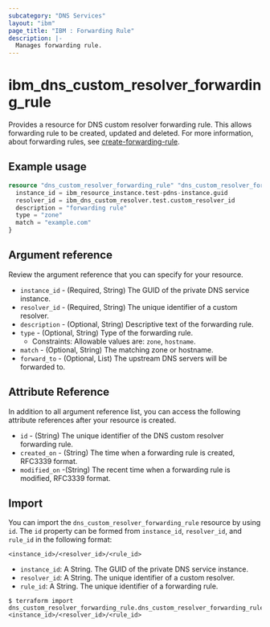 ```yaml
---
subcategory: "DNS Services"
layout: "ibm"
page_title: "IBM : Forwarding Rule"
description: |-
  Manages forwarding rule.
---
```


# ibm_dns_custom_resolver_forwarding_rule

Provides a resource for DNS custom resolver forwarding rule. This allows forwarding rule to be created, updated and deleted. For more information, about forwarding rules, see [create-forwarding-rule](https://cloud.ibm.com/apidocs/dns-svcs#create-forwarding-rule).

## Example usage

```terraform
resource "dns_custom_resolver_forwarding_rule" "dns_custom_resolver_forwarding_rule" {
  instance_id = ibm_resource_instance.test-pdns-instance.guid
  resolver_id = ibm_dns_custom_resolver.test.custom_resolver_id
  description = "forwarding rule"
  type = "zone"
  match = "example.com"
}
```

## Argument reference

Review the argument reference that you can specify for your resource.

* `instance_id` - (Required, String) The GUID of the private DNS service instance.
* `resolver_id` - (Required, String) The unique identifier of a custom resolver.
* `description` - (Optional, String) Descriptive text of the forwarding rule.
* `type` - (Optional, String) Type of the forwarding rule.
  * Constraints: Allowable values are: `zone`, `hostname`.
* `match` - (Optional, String) The matching zone or hostname.
* `forward_to` - (Optional, List) The upstream DNS servers will be forwarded to.

## Attribute Reference

In addition to all argument reference list, you can access the following attribute references after your resource is created.

* `id` - (String) The unique identifier of the DNS custom resolver forwarding rule.
* `created_on` - (String) The time when a forwarding rule is created, RFC3339 format.
* `modified_on` -(String) The recent time when a forwarding rule is modified, RFC3339 format.

## Import

You can import the `dns_custom_resolver_forwarding_rule` resource by using `id`.
The `id` property can be formed from `instance_id`, `resolver_id`, and `rule_id` in the following format:

```
<instance_id>/<resolver_id>/<rule_id>
```
* `instance_id`: A String. The GUID of the private DNS service instance.
* `resolver_id`: A String. The unique identifier of a custom resolver.
* `rule_id`: A String. The unique identifier of a forwarding rule.

```
$ terraform import dns_custom_resolver_forwarding_rule.dns_custom_resolver_forwarding_rule <instance_id>/<resolver_id>/<rule_id>
```
